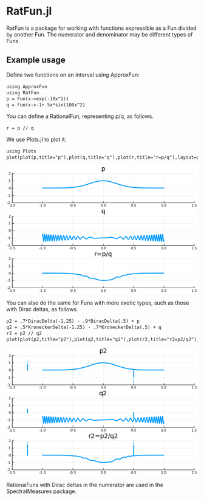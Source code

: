 # RatFun.jl
RatFun is a package for working with functions expressible as a Fun divided by another Fun. The numerator and denominator may be different types of Funs.

## Example usage

Define two functions on an interval using ApproxFun:

```
using ApproxFun
using RatFun
p = Fun(x->exp(-10x^2))
q = Fun(x->-1+.5x*sin(100x^2)
```

You can define a RationalFun, representing p/q, as follows.

```
r = p // q
```

We use Plots.jl to plot it.

```
using Plots
plot(plot(p,title="p"),plot(q,title="q"),plot(r,title="r=p/q"),layout=grid(3,1))
```

<img src=images/ExampleRatFun1.png>

You can also do the same for Funs with more exotic types, such as those with Dirac deltas, as follows.

```
p2 = .7*DiracDelta(-1.25) - .9*DiracDelta(.5) + p
q2 = .5*KroneckerDelta(-1.25) - .7*KroneckerDelta(.5) + q
r2 = p2 // q2
plot(plot(p2,title="p2"),plot(q2,title="q2"),plot(r2,title="r2=p2/q2"),layout=grid(3,1))
```

<img src=images/ExampleRatFun2.png>

RationalFuns with Dirac deltas in the numerator are used in the SpectralMeasures package.
